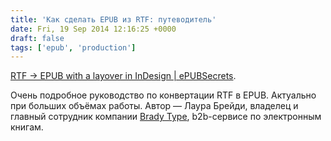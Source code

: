 ```yaml
---
title: 'Как сделать EPUB из RTF: путеводитель'
date: Fri, 19 Sep 2014 12:16:25 +0000
draft: false
tags: ['epub', 'production']
---
```


[RTF → EPUB with a layover in InDesign | ePUBSecrets](http://epubsecrets.com/rtf-epub-with-a-layover-in-indesign.php).

Очень подробное руководство по конвертации RTF в EPUB. Актуально при больших объёмах работы. Автор — Лаура Брейди, владелец и главный сотрудник компании [Brady Type](http://www.bradytypesetting.com/), b2b-сервисе по электронным книгам.